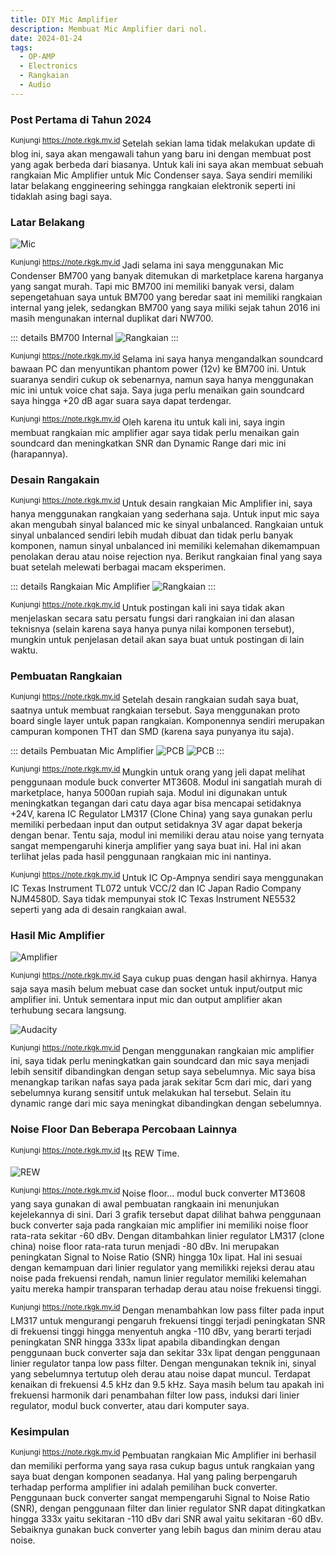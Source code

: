 ```yaml
---
title: DIY Mic Amplifier
description: Membuat Mic Amplifier dari nol.
date: 2024-01-24
tags:
  - OP-AMP
  - Electronics
  - Rangkaian
  - Audio
---
```


### Post Pertama di Tahun 2024
<sup class="watermark">Kunjungi https://note.rkgk.my.id </sup>
Setelah sekian lama tidak melakukan update di blog ini, saya akan mengawali tahun yang baru ini dengan membuat post yang agak berbeda dari biasanya. Untuk kali ini saya akan membuat sebuah rangkaian Mic Amplifier untuk Mic Condenser saya. Saya sendiri memiliki latar belakang enggineering sehingga rangkaian elektronik seperti ini tidaklah asing bagi saya.

### Latar Belakang

![Mic](/public/BM700.jpg)

<sup class="watermark">Kunjungi https://note.rkgk.my.id </sup>
Jadi selama ini saya menggunakan Mic Condenser BM700 yang banyak ditemukan di marketplace karena harganya yang sangat murah. Tapi mic BM700 ini memiliki banyak versi, dalam sepengetahuan saya untuk BM700 yang beredar saat ini  memiliki rangkaian internal yang jelek, sedangkan BM700 yang saya miliki sejak tahun 2016 ini masih mengunakan internal duplikat dari NW700.

::: details BM700 Internal
![Rangkaian](/public/BM700Internal.jpg)
:::

<sup class="watermark">Kunjungi https://note.rkgk.my.id </sup>Selama ini saya hanya mengandalkan soundcard bawaan PC dan menyuntikan phantom power (12v) ke BM700 ini. Untuk suaranya sendiri cukup ok sebenarnya, namun saya hanya menggunakan mic ini untuk voice chat saja. Saya juga perlu menaikan gain soundcard saya hingga +20 dB agar suara saya dapat terdengar. 

<sup class="watermark">Kunjungi https://note.rkgk.my.id </sup>Oleh karena itu untuk kali ini, saya ingin membuat rangkaian mic amplifier agar saya tidak perlu menaikan gain soundcard dan meningkatkan SNR dan Dynamic Range dari mic ini (harapannya).

### Desain Rangakain
<sup class="watermark">Kunjungi https://note.rkgk.my.id </sup>Untuk desain rangkaian Mic Amplifier ini, saya hanya menggunakan rangkaian yang sederhana saja. Untuk input mic saya akan mengubah sinyal balanced mic ke sinyal unbalanced. Rangkaian untuk sinyal unbalanced sendiri lebih mudah dibuat dan tidak perlu banyak komponen, namun sinyal unbalanced ini memiliki kelemahan dikemampuan penolakan derau atau noise rejection nya. Berikut rangkaian final yang saya buat setelah melewati berbagai macam eksperimen.

::: details Rangkaian Mic Amplifier
![Rangkaian](/public/Amplifier-overview.png)
:::

<sup class="watermark">Kunjungi https://note.rkgk.my.id </sup>Untuk postingan kali ini saya tidak akan menjelaskan secara satu persatu fungsi dari rangkaian ini dan alasan teknisnya (selain karena saya hanya punya nilai komponen tersebut), mungkin untuk penjelasan detail akan saya buat untuk postingan di lain waktu.


### Pembuatan Rangkaian
<sup class="watermark">Kunjungi https://note.rkgk.my.id </sup>Setelah desain rangkaian sudah saya buat, saatnya untuk membuat rangkaian tersebut. Saya menggunakan proto board single layer untuk papan rangkaian. Komponennya sendiri merupakan campuran komponen THT dan SMD (karena saya punyanya itu saja).

::: details Pembuatan Mic Amplifier
![PCB](/public/Proto-power.jpg)
![PCB](/public/Proto-op.jpg)
:::

<sup class="watermark">Kunjungi https://note.rkgk.my.id </sup>Mungkin untuk orang yang jeli dapat melihat penggunaan module buck converter MT3608. Modul ini sangatlah murah di marketplace, hanya 5000an rupiah saja. Modul ini digunakan untuk meningkatkan tegangan dari catu daya agar bisa mencapai setidaknya +24V, karena IC Regulator LM317 (Clone China) yang saya gunakan perlu memiliki perbedaan input dan output setidaknya 3V agar dapat bekerja dengan benar. Tentu saja, modul ini memiliki derau atau noise yang ternyata sangat mempengaruhi kinerja amplifier yang saya buat ini. Hal ini akan terlihat jelas pada hasil penggunaan rangkaian mic ini nantinya.

<sup class="watermark">Kunjungi https://note.rkgk.my.id </sup>Untuk IC Op-Ampnya sendiri saya menggunakan IC Texas Instrument TL072 untuk VCC/2 dan IC Japan Radio Company NJM4580D. Saya tidak mempunyai stok IC Texas Instrument NE5532 seperti yang ada di desain rangkaian awal.

### Hasil Mic Amplifier

![Amplifier](/public/Amplifier.jpg)

<sup class="watermark">Kunjungi https://note.rkgk.my.id </sup>Saya cukup puas dengan hasil akhirnya. Hanya saja saya masih belum mebuat case dan socket untuk input/output mic amplifier ini. Untuk sementara input mic dan output amplifier akan terhubung secara langsung.

![Audacity](/public/Audacity.png)

<sup class="watermark">Kunjungi https://note.rkgk.my.id </sup>Dengan menggunakan rangkaian mic amplifier ini, saya tidak perlu meningkatkan gain soundcard dan mic saya menjadi lebih sensitif dibandingkan dengan setup saya sebelumnya. Mic saya bisa menangkap tarikan nafas saya pada jarak sekitar 5cm dari mic, dari yang sebelumnya kurang sensitif untuk melakukan hal tersebut. Selain itu dynamic range dari mic saya meningkat dibandingkan dengan sebelumnya. 


### Noise Floor Dan Beberapa Percobaan Lainnya

<sup class="watermark">Kunjungi https://note.rkgk.my.id </sup>Its REW Time.

![REW](/public/AmplifierREWNoiseFloor.png)


<sup class="watermark">Kunjungi https://note.rkgk.my.id </sup>Noise floor... modul buck converter MT3608 yang saya gunakan di awal pembuatan rangkaain ini menunjukan kejelekannya di sini. 
Dari 3 grafik tersebut dapat dilihat bahwa penggunaan buck converter saja pada rangkaian mic amplifier ini memiliki noise floor rata-rata sekitar -60 dBv. Dengan ditambahkan linier regulator LM317 (clone china) noise floor rata-rata turun menjadi -80 dBv. Ini merupakan peningkatan Signal to Noise Ratio (SNR) hingga 10x lipat. Hal ini sesuai dengan kemampuan dari linier regulator yang memilikki rejeksi derau atau noise pada frekuensi rendah, namun linier regulator memiliki kelemahan yaitu mereka hampir transparan terhadap derau atau noise frekuensi tinggi.

<sup class="watermark">Kunjungi https://note.rkgk.my.id </sup>Dengan menambahkan low pass filter pada input LM317 untuk mengurangi pengaruh frekuensi tinggi terjadi peningkatan SNR di frekuensi tinggi hingga menyentuh angka -110 dBv, yang berarti terjadi peningkatan SNR hingga 333x lipat apabila dibandingkan dengan penggunaan buck converter saja dan sekitar 33x lipat dengan penggunaan linier regulator tanpa low pass filter. Dengan mengunakan teknik ini, sinyal yang sebelumnya tertutup oleh derau atau noise dapat muncul. 
Terdapat kenaikan di frekuensi 4.5 kHz dan 9.5 kHz. Saya masih belum tau apakah ini frekuensi harmonik dari penambahan filter low pass, induksi dari linier regulator, modul buck converter, atau dari komputer saya. 

### Kesimpulan

<sup class="watermark">Kunjungi https://note.rkgk.my.id </sup>Pembuatan rangkaian Mic Amplifier ini berhasil dan memiliki performa yang saya rasa cukup bagus untuk rangkaian yang saya buat dengan komponen seadanya. Hal yang paling berpengaruh terhadap performa amplifier ini adalah pemilihan buck converter. Penggunaan buck converter sangat mempengaruhi Signal to Noise Ratio (SNR), dengan penggunaan filter dan linier regulator SNR dapat ditingkatkan hingga 333x yaitu sekitaran -110 dBv dari SNR awal yaitu sekitaran -60 dBv. Sebaiknya gunakan buck converter yang lebih bagus dan minim derau atau noise. 